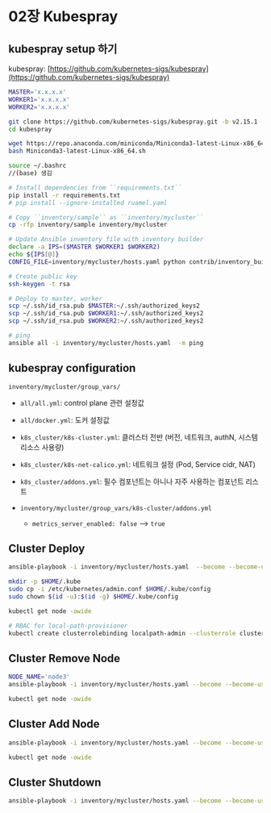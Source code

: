 # 02장 Kubespray

## kubespray setup 하기

kubespray: [https://github.com/kubernetes-sigs/kubespray](https://github.com/kubernetes-sigs/kubespray)

```bash
MASTER='x.x.x.x'
WORKER1='x.x.x.x'
WORKER2='x.x.x.x'

git clone https://github.com/kubernetes-sigs/kubespray.git -b v2.15.1
cd kubespray

wget https://repo.anaconda.com/miniconda/Miniconda3-latest-Linux-x86_64.sh
bash Miniconda3-latest-Linux-x86_64.sh

source ~/.bashrc
//(base) 생김

# Install dependencies from ``requirements.txt``
pip install -r requirements.txt
# pip install --ignore-installed ruamel.yaml

# Copy ``inventory/sample`` as ``inventory/mycluster``
cp -rfp inventory/sample inventory/mycluster

# Update Ansible inventory file with inventory builder
declare -a IPS=($MASTER $WORKER1 $WORKER2)
echo ${IPS[@]}
CONFIG_FILE=inventory/mycluster/hosts.yaml python contrib/inventory_builder/inventory.py ${IPS[@]}

# Create public key
ssh-keygen -t rsa

# Deploy to master, worker
scp ~/.ssh/id_rsa.pub $MASTER:~/.ssh/authorized_keys2
scp ~/.ssh/id_rsa.pub $WORKER1:~/.ssh/authorized_keys2
scp ~/.ssh/id_rsa.pub $WORKER2:~/.ssh/authorized_keys2

# ping
ansible all -i inventory/mycluster/hosts.yaml  -m ping
```

## kubespray configuration

`inventory/mycluster/group_vars/`

- `all/all.yml`: control plane 관련 설정값
- `all/docker.yml`: 도커 설정값
- `k8s_cluster/k8s-cluster.yml`: 클러스터 전반 (버전, 네트워크, authN, 시스템 리소스 사용량)
- `k8s_cluster/k8s-net-calico.yml`: 네트워크 설정 (Pod, Service cidr, NAT)
- `k8s_cluster/addons.yml`: 필수 컴포넌트는 아니나 자주 사용하는 컴포넌트 리스트


- `inventory/mycluster/group_vars/k8s-cluster/addons.yml`
    - `metrics_server_enabled: false` --> `true`

## Cluster Deploy

```bash
ansible-playbook -i inventory/mycluster/hosts.yaml  --become --become-user=root cluster.yml

mkdir -p $HOME/.kube
sudo cp -i /etc/kubernetes/admin.conf $HOME/.kube/config
sudo chown $(id -u):$(id -g) $HOME/.kube/config

kubectl get node -owide

# RBAC for local-path-provisioner
kubectl create clusterrolebinding localpath-admin --clusterrole cluster-admin --serviceaccount=local-path-storage:local-path-provisioner-service-account
```

## Cluster Remove Node

```bash
NODE_NAME='node3'
ansible-playbook -i inventory/mycluster/hosts.yaml --become --become-user=root -e node=$NODE_NAME remove-node.yml

kubectl get node -owide
```


## Cluster Add Node

```bash
ansible-playbook -i inventory/mycluster/hosts.yaml --become --become-user=root scale.yml

kubectl get node -owide
```

## Cluster Shutdown

```bash
ansible-playbook -i inventory/mycluster/hosts.yaml --become --become-user=root reset.yml
```

